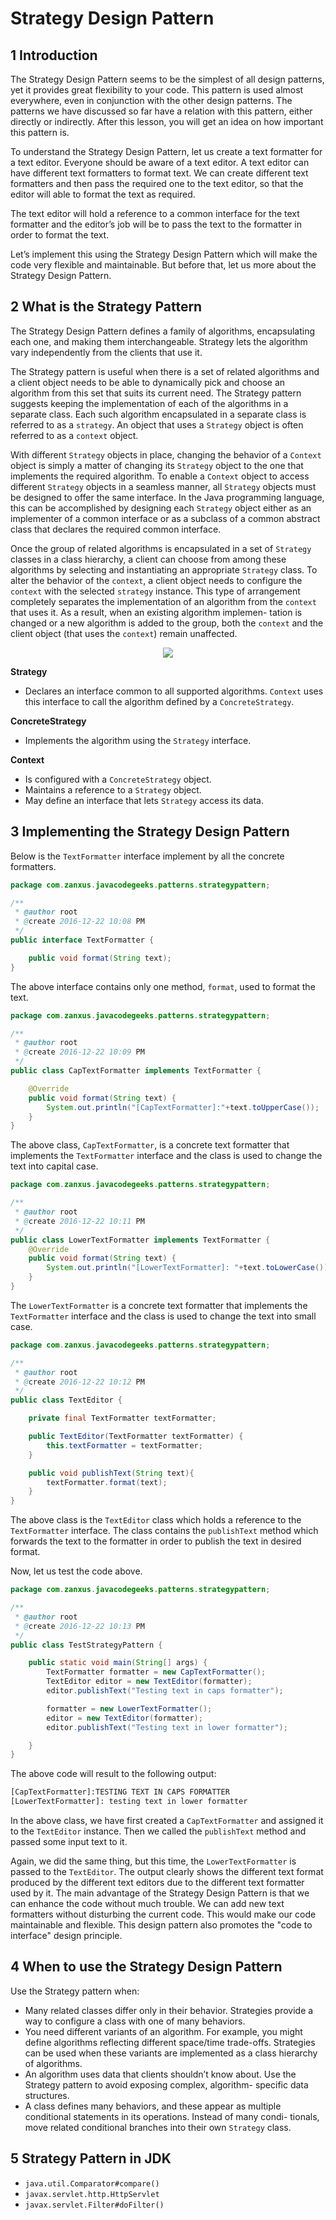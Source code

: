 # Strategy Design Pattern
## 1   Introduction
The Strategy Design Pattern seems to be the simplest of all design patterns, yet it provides great flexibility to your code. This
pattern is used almost everywhere, even in conjunction with the other design patterns. The patterns we have discussed so far have
a relation with this pattern, either directly or indirectly. After this lesson, you will get an idea on how important this pattern is.

To understand the Strategy Design Pattern, let us create a text formatter for a text editor. Everyone should be aware of a text
editor. A text editor can have different text formatters to format text. We can create different text formatters and then pass the
required one to the text editor, so that the editor will able to format the text as required.

The text editor will hold a reference to a common interface for the text formatter and the editor’s job will be to pass the text to
the formatter in order to format the text.

Let’s implement this using the Strategy Design Pattern which will make the code very flexible and maintainable. But before that,
let us more about the Strategy Design Pattern.

## 2   What is the Strategy Pattern
The Strategy Design Pattern defines a family of algorithms, encapsulating each one, and making them interchangeable. Strategy
lets the algorithm vary independently from the clients that use it.

The Strategy pattern is useful when there is a set of related algorithms and a client object needs to be able to dynamically pick
and choose an algorithm from this set that suits its current need. The Strategy pattern suggests keeping the implementation of
each of the algorithms in a separate class. Each such algorithm encapsulated in a separate class is referred to as a `strategy`.
An object that uses a `Strategy` object is often referred to as a `context` object.

With different `Strategy` objects in place, changing the behavior of a `Context` object is simply a matter of changing its `Strategy`
object to the one that implements the required algorithm. To enable a `Context` object to access different `Strategy`
objects in a seamless manner, all `Strategy` objects must be designed to offer the same interface. In the Java programming
language, this can be accomplished by designing each `Strategy` object either as an implementer of a common interface or as
a subclass of a common abstract class that declares the required common interface.

Once the group of related algorithms is encapsulated in a set of `Strategy` classes in a class hierarchy, a client can choose from
among these algorithms by selecting and instantiating an appropriate `Strategy` class. To alter the behavior of the `context`,
a client object needs to configure the `context` with the selected `strategy` instance. This type of arrangement completely
separates the implementation of an algorithm from the `context` that uses it. As a result, when an existing algorithm implemen-
tation is changed or a new algorithm is added to the group, both the `context` and the client object (that uses the `context`)
remain unaffected.

<div align="center"><img src="images/strategy1.png"></div>


**Strategy**

* Declares an interface common to all supported algorithms. `Context` uses this interface to call the algorithm defined by a
   `ConcreteStrategy`.

**ConcreteStrategy**

* Implements the algorithm using the `Strategy` interface.

**Context**

* Is configured with a `ConcreteStrategy` object.
* Maintains a reference to a `Strategy` object.
* May define an interface that lets `Strategy` access its data.

## 3   Implementing the Strategy Design Pattern

Below is the `TextFormatter` interface implement by all the concrete formatters.

```java
package com.zanxus.javacodegeeks.patterns.strategypattern;

/**
 * @author root
 * @create 2016-12-22 10:08 PM
 */
public interface TextFormatter {

    public void format(String text);
}
```

The above interface contains only one method, `format`, used to format the text.

```java
package com.zanxus.javacodegeeks.patterns.strategypattern;

/**
 * @author root
 * @create 2016-12-22 10:09 PM
 */
public class CapTextFormatter implements TextFormatter {

    @Override
    public void format(String text) {
        System.out.println("[CapTextFormatter]:"+text.toUpperCase());
    }
}
```

The above class, `CapTextFormatter`, is a concrete text formatter that implements the `TextFormatter` interface and the
class is used to change the text into capital case.

```java
package com.zanxus.javacodegeeks.patterns.strategypattern;

/**
 * @author root
 * @create 2016-12-22 10:11 PM
 */
public class LowerTextFormatter implements TextFormatter {
    @Override
    public void format(String text) {
        System.out.println("[LowerTextFormatter]: "+text.toLowerCase());
    }
}
```

The `LowerTextFormatter` is a concrete text formatter that implements the `TextFormatter` interface and the class is
used to change the text into small case.

```java
package com.zanxus.javacodegeeks.patterns.strategypattern;

/**
 * @author root
 * @create 2016-12-22 10:12 PM
 */
public class TextEditor {

    private final TextFormatter textFormatter;

    public TextEditor(TextFormatter textFormatter) {
        this.textFormatter = textFormatter;
    }

    public void publishText(String text){
        textFormatter.format(text);
    }
}
```

The above class is the `TextEditor` class which holds a reference to the `TextFormatter` interface. The class contains the
`publishText` method which forwards the text to the formatter in order to publish the text in desired format.

Now, let us test the code above.

```java
package com.zanxus.javacodegeeks.patterns.strategypattern;

/**
 * @author root
 * @create 2016-12-22 10:13 PM
 */
public class TestStrategyPattern {

    public static void main(String[] args) {
        TextFormatter formatter = new CapTextFormatter();
        TextEditor editor = new TextEditor(formatter);
        editor.publishText("Testing text in caps formatter");

        formatter = new LowerTextFormatter();
        editor = new TextEditor(formatter);
        editor.publishText("Testing text in lower formatter");

    }
}
```

The above code will result to the following output:

```sh
[CapTextFormatter]:TESTING TEXT IN CAPS FORMATTER
[LowerTextFormatter]: testing text in lower formatter
```

In the above class, we have first created a `CapTextFormatter` and assigned it to the `TextEditor` instance. Then we called
the `publishText` method and passed some input text to it.

Again, we did the same thing, but this time, the `LowerTextFormatter` is passed to the `TextEditor`.
The output clearly shows the different text format produced by the different text editors due to the different text formatter used
by it.
The main advantage of the Strategy Design Pattern is that we can enhance the code without much trouble. We can add new text
formatters without disturbing the current code. This would make our code maintainable and flexible. This design pattern also
promotes the "code to interface" design principle.

## 4   When to use the Strategy Design Pattern
Use the Strategy pattern when:

* Many related classes differ only in their behavior. Strategies provide a way to configure a class with one of many behaviors.
* You need different variants of an algorithm. For example, you might define algorithms reflecting different space/time trade-offs.
   Strategies can be used when these variants are implemented as a class hierarchy of algorithms.
* An algorithm uses data that clients shouldn’t know about. Use the Strategy pattern to avoid exposing complex, algorithm-
   specific data structures.
* A class defines many behaviors, and these appear as multiple conditional statements in its operations. Instead of many condi-
   tionals, move related conditional branches into their own `Strategy` class.
   
## 5   Strategy Pattern in JDK

* `java.util.Comparator#compare()`
* `javax.servlet.http.HttpServlet`
* `javax.servlet.Filter#doFilter()`